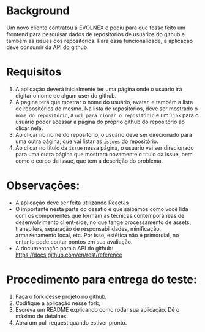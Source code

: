 # Background

Um novo cliente contratou a EVOLNEX e pediu para que fosse feito um frontend para pesquisar dados de repositorios de usuários do github e também as issues dos repositórios. Para essa funcionalidade, a aplicação deve consumir da API do github.

# Requisitos

1. A aplicação deverá inicialmente ter uma página onde o usuário irá digitar o nome de algum user do github.
2. A pagina terá que mostrar o nome do usuário, avatar, e também a lista de repositórios do mesmo. Na lista de repositórios, deve ser mostrado o `nome do repositório`, a `url para clonar o repositório` e um `link` para o usuário poder acessar a página do próprio github do repositório ao clicar nela.
3. Ao clicar no nome do repositório, o usuário deve ser direcionado para uma outra página, que vai listar as `issues` do repositório.
4. Ao clicar no titulo da `issue` nessa página, o usuário vai ser direcionado para uma outra página que mostrará novamente o título da issue, bem como o corpo da issue, que tem a descrição do problema.

# Observações:

- A aplicação deve ser feita utilizando ReactJs
- O importante nesta parte do desafio é que saibamos como você lida com os componentes que formam as técnicas contemporâneas de desenvolvimento client-side, no que tange processamento de assets, transpilers, separação de responsabilidades, minificação, armazenamento local, etc. Por isso, estética não é primordial, no entanto pode contar pontos em sua avaliação.
- A documentação para a API do github: https://docs.github.com/en/rest/reference

# Procedimento para entrega do teste:

1. Faça o fork desse projeto no github;
2. Codifique a aplicação nesse fork;
3. Escreva um README explicando como rodar sua aplicação. Dê o máximo de detalhes.
4. Abra um pull request quando estiver pronto.
